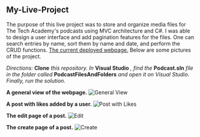 ## My-Live-Project

The purpose of this live project was to store and organize media files for The Tech Academy's podcasts using MVC architecture and C#. I was able to design a user interface and add pagination features for the files. One can search entries by name, sort them by name and date, and perform the CRUD functions. [The current deployed webpage.](https://www.learncodinganywhere.com/Podcasts) Below are some pictures of the project.

*Directions:* **Clone** *this repository. In* **Visual Studio** *, find the* **Podcast.sln** *file in the folder called* **PodcastFilesAndFolders** *and open it on Visual Studio. Finally, run the solution.*


**A general view of the webpage.**
![General View](https://raw.github.com/ofu997/My-Live-Project/master/lmspic4.png)


**A post with likes added by a user.**
![Post with Likes](https://raw.github.com/ofu997/My-Live-Project/master/after.png)


**The edit page of a post.**
![Edit](https://raw.github.com/ofu997/My-Live-Project/master/lmspic3.png)


**The create page of a post.**
![Create](https://raw.github.com/ofu997/My-Live-Project/master/lmspic5.png)
